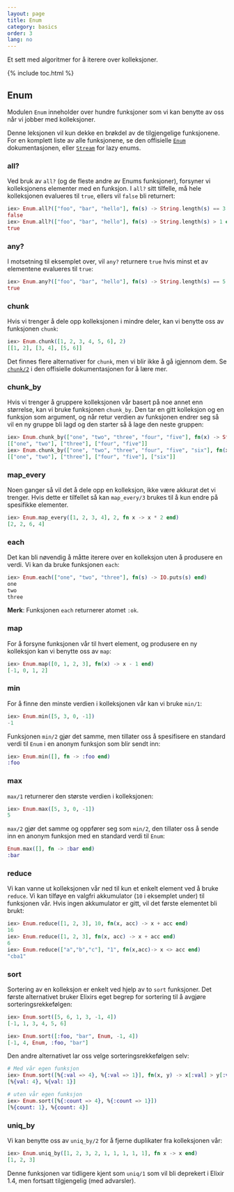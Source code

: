 ```yaml
---
layout: page
title: Enum
category: basics
order: 3
lang: no
---
```


Et sett med algoritmer for å iterere over kolleksjoner.

{% include toc.html %}

## Enum

Modulen `Enum` inneholder over hundre funksjoner som vi kan benytte av oss når vi jobber med kolleksjoner.

Denne leksjonen vil kun dekke en brøkdel av de tilgjengelige funksjonene. For en komplett liste av alle funksjonene, se den offisielle  [`Enum`](http://elixir-lang.org/docs/stable/elixir/Enum.html) dokumentasjonen, eller [`Stream`](http://elixir-lang.org/docs/stable/elixir/Stream.html) for lazy enums.


### all?

Ved bruk av `all?` (og de fleste andre av Enums funksjoner), forsyner vi kolleksjonens elementer med en funksjon. I `all?` sitt tilfelle, må hele kolleksjonen evalueres til `true`, ellers vil `false` bli returnert:


```elixir
iex> Enum.all?(["foo", "bar", "hello"], fn(s) -> String.length(s) == 3 end)
false
iex> Enum.all?(["foo", "bar", "hello"], fn(s) -> String.length(s) > 1 end)
true
```

### any?

I motsetning til eksemplet over, vil `any?` returnere `true` hvis minst et av elementene evalueres til `true`:

```elixir
iex> Enum.any?(["foo", "bar", "hello"], fn(s) -> String.length(s) == 5 end)
true
```

### chunk

Hvis vi trenger å dele opp kolleksjonen i mindre deler, kan vi benytte oss av funksjonen `chunk`:

```elixir
iex> Enum.chunk([1, 2, 3, 4, 5, 6], 2)
[[1, 2], [3, 4], [5, 6]]
```

Det finnes flere alternativer for `chunk`, men vi blir ikke å gå igjennom dem. Se  [`chunk/2`](http://elixir-lang.org/docs/stable/elixir/Enum.html#chunk/2) i den offisielle dokumentasjonen for å lære mer.

### chunk_by

Hvis vi trenger å gruppere kolleksjonen vår basert på noe annet enn størrelse, kan vi bruke funksjonen `chunk_by`. Den tar en gitt kolleksjon og en funksjon som argument, og når retur verdien av funksjonen endrer seg så vil en ny gruppe bli lagd og den starter så å lage den neste gruppen:

```elixir
iex> Enum.chunk_by(["one", "two", "three", "four", "five"], fn(x) -> String.length(x) end)
[["one", "two"], ["three"], ["four", "five"]]
iex> Enum.chunk_by(["one", "two", "three", "four", "five", "six"], fn(x) -> String.length(x) end)
[["one", "two"], ["three"], ["four", "five"], ["six"]]
```

### map_every

Noen ganger så vil det å dele opp en kolleksjon, ikke være akkurat det vi trenger. Hvis dette er tilfellet så kan `map_every/3` brukes til å kun endre på spesifikke elementer.

```elixir
iex> Enum.map_every([1, 2, 3, 4], 2, fn x -> x * 2 end)
[2, 2, 6, 4]
```

### each

Det kan bli nøvendig å måtte iterere over en kolleksjon uten å produsere en verdi. Vi kan da bruke funksjonen `each`:

```elixir
iex> Enum.each(["one", "two", "three"], fn(s) -> IO.puts(s) end)
one
two
three
```

__Merk__: Funksjonen `each` returnerer atomet `:ok`.

### map

For å forsyne funksjonen vår til hvert element, og produsere en ny kolleksjon kan vi benytte oss av `map`:

```elixir
iex> Enum.map([0, 1, 2, 3], fn(x) -> x - 1 end)
[-1, 0, 1, 2]
```

### min

For å finne den minste verdien i kolleksjonen vår kan vi bruke `min/1`:

```elixir
iex> Enum.min([5, 3, 0, -1])
-1
```

Funksjonen `min/2` gjør det samme, men tillater oss å spesifisere en standard verdi til `Enum` i en anonym funksjon som blir sendt inn:

```elixir
iex> Enum.min([], fn -> :foo end)
:foo
```

### max

`max/1` returnerer den største verdien i kolleksjonen:

```elixir
iex> Enum.max([5, 3, 0, -1])
5
```

`max/2` gjør det samme og oppfører seg som `min/2`,
den tillater oss å sende inn en anonym funksjon med en standard verdi til `Enum`:


```elixir
Enum.max([], fn -> :bar end)
:bar
```

### reduce

Vi kan vanne ut kolleksjonen vår ned til kun et enkelt element ved å bruke `reduce`. Vi kan tilføye en valgfri akkumulator (`10` i eksemplet under) til funksjonen vår. Hvis ingen akkumulator er gitt, vil det første elementet bli brukt:

```elixir
iex> Enum.reduce([1, 2, 3], 10, fn(x, acc) -> x + acc end)
16
iex> Enum.reduce([1, 2, 3], fn(x, acc) -> x + acc end)
6
iex> Enum.reduce(["a","b","c"], "1", fn(x,acc)-> x <> acc end)
"cba1"
```

### sort

Sortering av en kolleksjon er enkelt ved hjelp av to `sort` funksjoner. Det første alternativet bruker Elixirs eget begrep for sortering til å avgjøre sorteringsrekkefølgen:

```elixir
iex> Enum.sort([5, 6, 1, 3, -1, 4])
[-1, 1, 3, 4, 5, 6]

iex> Enum.sort([:foo, "bar", Enum, -1, 4])
[-1, 4, Enum, :foo, "bar"]
```

Den andre alternativet lar oss velge sorteringsrekkefølgen selv:

```elixir
# Med vår egen funksjon
iex> Enum.sort([%{:val => 4}, %{:val => 1}], fn(x, y) -> x[:val] > y[:val] end)
[%{val: 4}, %{val: 1}]

# uten vår egen funksjon
iex> Enum.sort([%{:count => 4}, %{:count => 1}])
[%{count: 1}, %{count: 4}]
```

### uniq_by

Vi kan benytte oss av `uniq_by/2` for å fjerne duplikater fra kolleksjonen vår:

```elixir
iex> Enum.uniq_by([1, 2, 3, 2, 1, 1, 1, 1, 1], fn x -> x end)
[1, 2, 3]
```

Denne funksjonen var tidligere kjent som `uniq/1` som vil bli deprekert i Elixir 1.4, men fortsatt tilgjengelig (med advarsler).
